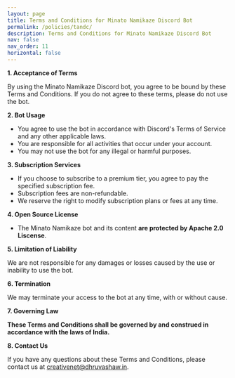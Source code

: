 ```yaml
---
layout: page
title: Terms and Conditions for Minato Namikaze Discord Bot
permalink: /policies/tandc/
description: Terms and Conditions for Minato Namikaze Discord Bot
nav: false
nav_order: 11
horizontal: false
---
```


**1. Acceptance of Terms**

By using the Minato Namikaze Discord bot, you agree to be bound by these Terms and Conditions. If you do not agree to these terms, please do not use the bot.

**2. Bot Usage**

- You agree to use the bot in accordance with Discord's Terms of Service and any other applicable laws.
- You are responsible for all activities that occur under your account.
- You may not use the bot for any illegal or harmful purposes.

**3. Subscription Services**

- If you choose to subscribe to a premium tier, you agree to pay the specified subscription fee.
- Subscription fees are non-refundable.
- We reserve the right to modify subscription plans or fees at any time.

**4. Open Source License**

- The Minato Namikaze bot and its content **are protected by Apache 2.0 Liscense**.

**5. Limitation of Liability**

We are not responsible for any damages or losses caused by the use or inability to use the bot.

**6. Termination**

We may terminate your access to the bot at any time, with or without cause.

**7. Governing Law**

**These Terms and Conditions shall be governed by and construed in accordance with the laws of India.**

**8. Contact Us**

If you have any questions about these Terms and Conditions, please contact us at creativenet@dhruvashaw.in.
